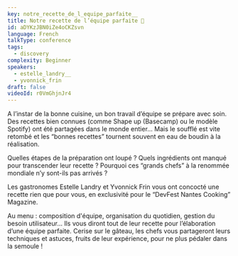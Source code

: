 ```yaml
---
key: notre_recette_de_l_equipe_parfaite__
title: Notre recette de l’équipe parfaite 🧁
id: aDYKzJBN0iZe4oCKZsvn
language: French
talkType: conference
tags:
  - discovery
complexity: Beginner
speakers:
  - estelle_landry__️
  - yvonnick_frin
draft: false
videoId: r0VmGhjnJr4
---
```


A l’instar de la bonne cuisine, un bon travail d’équipe se prépare avec soin. Des recettes bien connues (comme Shape up (Basecamp) ou le modèle Spotify) ont été partagées dans le monde entier… Mais le soufflé est vite retombé et les “bonnes recettes” tournent souvent en eau de boudin à la réalisation.

Quelles étapes de la préparation ont loupé ? Quels ingrédients ont manqué pour transcender leur recette ? Pourquoi ces “grands chefs” à la renommée mondiale n’y sont-ils pas arrivés ? 

Les gastronomes Estelle Landry et Yvonnick Frin vous ont concocté une recette rien que pour vous, en exclusivité pour le “DevFest Nantes Cooking” Magazine.

Au menu : composition d'équipe, organisation du quotidien, gestion du besoin utilisateur… Ils vous diront tout de leur recette pour l’élaboration d’une équipe parfaite. Cerise sur le gâteau, les chefs vous partageront leurs techniques et astuces, fruits de leur expérience, pour ne plus pédaler dans la semoule !
